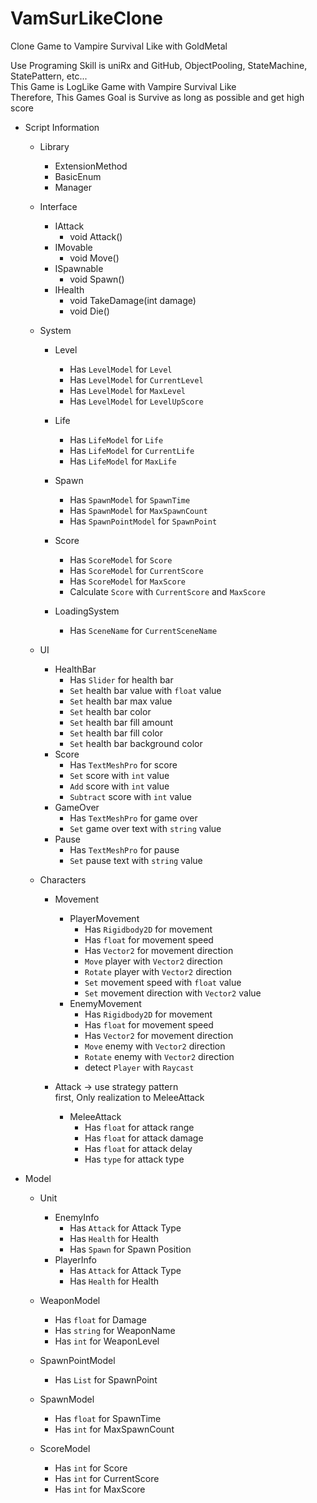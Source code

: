 # VamSurLikeClone
Clone Game to Vampire Survival Like with GoldMetal

Use Programing Skill is uniRx and GitHub, ObjectPooling, StateMachine, StatePattern, etc...<br> 
This Game is LogLike Game with Vampire Survival Like <br>
Therefore, This Games Goal is Survive as long as possible and get high score

- Script Information
  - Library
    - ExtensionMethod
    - BasicEnum
    - Manager
  - Interface
    - IAttack
      - void Attack()
    - IMovable
      - void Move()
    - ISpawnable
      - void Spawn()
    - IHealth
      - void TakeDamage(int damage)
      - void Die()
  
  - System
    - Level
      - Has `LevelModel` for `Level`
      - Has `LevelModel` for `CurrentLevel`
      - Has `LevelModel` for `MaxLevel`
      - Has `LevelModel` for `LevelUpScore`
    
    - Life
      - Has `LifeModel` for `Life`
      - Has `LifeModel` for `CurrentLife`
      - Has `LifeModel` for `MaxLife`
  
    - Spawn
      - Has `SpawnModel` for `SpawnTime`
      - Has `SpawnModel` for `MaxSpawnCount`
      - Has `SpawnPointModel` for `SpawnPoint`
    
    - Score
      - Has `ScoreModel` for `Score`
      - Has `ScoreModel` for `CurrentScore`
      - Has `ScoreModel` for `MaxScore`
      - Calculate `Score` with `CurrentScore` and `MaxScore`

    - LoadingSystem
      - Has `SceneName` for `CurrentSceneName`

  - UI
    - HealthBar
      - Has `Slider` for health bar
      - `Set` health bar value with `float` value
      - `Set` health bar max value
      - `Set` health bar color
      - `Set` health bar fill amount
      - `Set` health bar fill color
      - `Set` health bar background color
    - Score
      - Has `TextMeshPro` for score
      - `Set` score with `int` value
      - `Add` score with `int` value
      - `Subtract` score with `int` value
    - GameOver
      - Has `TextMeshPro` for game over
      - `Set` game over text with `string` value
    - Pause
      - Has `TextMeshPro` for pause
      - `Set` pause text with `string` value

  - Characters
    - Movement
      - PlayerMovement
        - Has `Rigidbody2D` for movement
        - Has `float` for movement speed
        - Has `Vector2` for movement direction
        - `Move` player with `Vector2` direction
        - `Rotate` player with `Vector2` direction
        - `Set` movement speed with `float` value
        - `Set` movement direction with `Vector2` value
      - EnemyMovement
        - Has `Rigidbody2D` for movement
        - Has `float` for movement speed
        - Has `Vector2` for movement direction
        - `Move` enemy with `Vector2` direction
        - `Rotate` enemy with `Vector2` direction
        - detect `Player` with `Raycast`
    
    - Attack -> use strategy pattern <br> first, Only realization to MeleeAttack
      - MeleeAttack
        - Has `float` for attack range
        - Has `float` for attack damage
        - Has `float` for attack delay
        - Has `type` for attack type

[//]: # (      - RangeAttack)

[//]: # (        - Has `float` for attack range)

[//]: # (        - Has `float` for attack damage)

[//]: # (        - Has `float` for attack delay)

[//]: # (        - Has `type` for attack type)

[//]: # (      - MagicAttack)

[//]: # (        - Has `float` for attack range)

[//]: # (        - Has `float` for attack damage)

[//]: # (        - Has `float` for attack delay)

[//]: # (        - Has `type` for attack type)

[//]: # (        - Has `type` for attack element)
  
  - Model
    - Unit
      - EnemyInfo
        - Has `Attack` for Attack Type
        - Has `Health` for Health
        - Has `Spawn` for Spawn Position
      - PlayerInfo
        - Has `Attack` for Attack Type
        - Has `Health` for Health

    - WeaponModel
      - Has `float` for Damage
      - Has `string` for WeaponName
      - Has `int` for WeaponLevel
  
    - SpawnPointModel
      - Has `List` for SpawnPoint
    - SpawnModel
      - Has `float` for SpawnTime
      - Has `int` for MaxSpawnCount

    - ScoreModel
      - Has `int` for Score
      - Has `int` for CurrentScore
      - Has `int` for MaxScore

[//]: # (데미지의 처리 주체...)

[//]: # (몬스터의 경우 -> 몬스터 콜라이더가 플레이어와 충돌 처리 전송 -> 플레이어 체력 깎기)

[//]: # (플레이어 -> 무기의 콜라이더가 몬스터와 충돌 처리 전송 -> 몬스터 체력 깎기)

[//]: # ()
[//]: # (데미지 계산식 처리 -> Health Bar Presenter 가 subject;)

